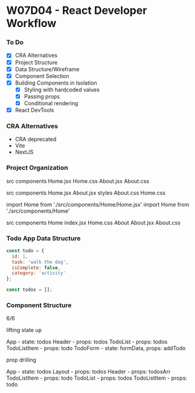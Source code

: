 # W07D04 - React Developer Workflow

### To Do
* [x] CRA Alternatives
* [x] Project Structure
* [x] Data Structure/Wireframe
* [x] Component Selection
* [x] Building Components in Isolation
  * [x] Styling with hardcoded values
  * [x] Passing props
  * [x] Conditional rendering
* [x] React DevTools

### CRA Alternatives
* CRA deprecated
* Vite
* NextJS

### Project Organization

src
  components
    Home.jsx
    Home.css
    About.jsx
    About.css

src
  components
    Home.jsx
    About.jsx
  styles
    About.css
    Home.css

import Home from './src/components/Home/Home.jsx'
import Home from './src/components/Home'

src
  components
    Home
      index.jsx
      Home.css
    About
      About.jsx
      About.css

### Todo App Data Structure

```js
const todo = {
  id: 1,
  task: 'walk the dog',
  isComplete: false,
  category: 'activity'
};

const todos = [];
```

### Component Structure

6/6

lifting state up

App - state: todos
  Header - props: todos
  TodoList - props: todos
    TodoListItem - props: todo
  TodoForm - state: formData, props: addTodo

prop drilling

App - state: todos
  Layout - props: todos
    Header - props: todosArr
      TodoListItem - props: todo
    TodoList - props: todos
      TodoListItem - props: todo



















